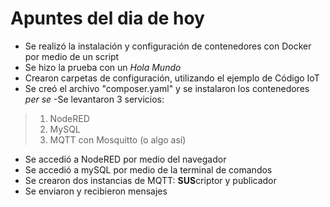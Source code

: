 # Apuntes del dia de hoy

- Se realizó la instalación y configuración de contenedores con Docker por medio de un script
- Se hizo la prueba con un _Hola Mundo_
- Crearon carpetas de configuración, utilizando el ejemplo de Código IoT
- Se creó el archivo "composer.yaml" y se instalaron los contenedores _per se_
-Se levantaron 3 servicios:
>1. NodeRED
>2. MySQL
>3. MQTT con Mosquitto (o algo así)

- Se accedió a NodeRED por medio del navegador
- Se accedió a mySQL por medio de la terminal de comandos
- Se crearon dos instancias de MQTT: **SUS**criptor y publicador
- Se enviaron y recibieron mensajes